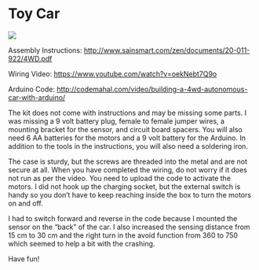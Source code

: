 # Toy Car

![](https://github.com/ezchx/sainsmart_uno_4wd_car_kit_code/blob/master/toy_car_pic.jpg)

Assembly Instructions: 
http://www.sainsmart.com/zen/documents/20-011-922/4WD.pdf

Wiring Video:
https://www.youtube.com/watch?v=oekNebt7Q9o

Arduino Code:
http://codemahal.com/video/building-a-4wd-autonomous-car-with-arduino/

The kit does not come with instructions and may be missing some parts. I was missing a 9 volt battery plug, female to female jumper wires, a mounting bracket for the sensor, and circuit board spacers. You will also need 6 AA batteries for the motors and a 9 volt battery for the Arduino. In addition to the tools in the instructions, you will also need a soldering iron.

The case is sturdy, but the screws are threaded into the metal and are not secure at all. When you have completed the wiring, do not worry if it does not run as per the video. You need to upload the code to activate the motors. I did not hook up the charging socket, but the external switch is handy so you don’t have to keep reaching inside the box to turn the motors on and off.

I had to switch forward and reverse in the code because I mounted the sensor on the “back” of the car. I also increased the sensing distance from 15 cm to 30 cm  and the right turn in the avoid function from 360 to 750 which seemed to help a bit with the crashing. 

Have fun!

